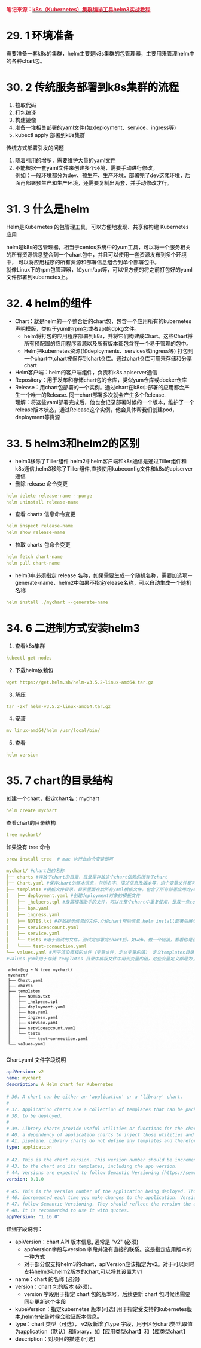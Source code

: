 **<font style="color:#DF2A3F;background-color:#FFFFFF;">笔记来源：</font>**[**<font style="color:#DF2A3F;background-color:#FFFFFF;">k8s（Kubernetes）集群编排工具helm3实战教程</font>**](https://www.bilibili.com/video/BV12D4y1Y7Z7/?spm_id_from=333.337.search-card.all.click&vd_source=e8046ccbdc793e09a75eb61fe8e84a30)



# 29. <font style="color:#000000;">1 环境准备</font>
<font style="color:#000000;">需要准备一套k8s的集群，helm主要是k8s集群的包管理器，主要用来管理helm中的各种chart包。</font>

# 30. <font style="color:#000000;">2 传统服务部署到k8s集群的流程</font>
1. <font style="color:#000000;">拉取代码</font>
2. <font style="color:#000000;">打包编译</font>
3. <font style="color:#000000;">构建镜像</font>
4. <font style="color:#000000;">准备一堆相关部署的yaml文件(如:deployment、service、ingress等)</font>
5. <font style="color:#000000;">kubectl apply 部署到k8s集群</font>

<font style="color:#000000;">传统方式部署引发的问题</font>

1. <font style="color:#000000;">随着引用的增多，需要维护大量的yaml文件</font>
2. <font style="color:#000000;">不能根据一套yaml文件来创建多个环境，需要手动进行修改。  
</font><font style="color:#000000;">例如：一般环境都分为dev、预生产、生产环境，部署完了dev这套环境，后面再部署预生产和生产环境，还需要复制出两套，并手动修改才行。</font>

# 31. <font style="color:#000000;">3 什么是helm</font>
<font style="color:#000000;">Helm是Kubernetes 的包管理工具，可以方便地发现、共享和构建 Kubernetes 应用</font>

<font style="color:#000000;">helm是</font><font style="color:#000000;">k8s的包管理器</font><font style="color:#000000;">，</font><font style="color:#000000;">相当于centos系统中的yum工具</font><font style="color:#000000;">，可以</font><font style="color:#000000;">将一个服务相关的所有资源信息整合到一个chart包中</font><font style="color:#000000;">，并且可以使</font><font style="color:#000000;">用一套资源发布到多个环境中</font><font style="color:#000000;">， 可以将应用程序的所有资源和部署信息组合到单个部署包中。  
</font><font style="color:#000000;">就像Linux下的rpm包管理器，如yum/apt等，可以很方便的将之前打包好的yaml文件部署到kubernetes上。</font>

# 32. <font style="color:#000000;">4 helm的组件</font>
+ <font style="color:#000000;">Chart：就是helm的</font><font style="color:#000000;">一个整合后的chart包</font><font style="color:#000000;">，包含一个应用所有的kubernetes声明模版，类似于yum的rpm包或者apt的dpkg文件。</font>
    - <font style="color:#000000;">helm</font><font style="color:#000000;">将打包的应用程序部署到k8s</font><font style="color:#000000;">，并将它们构建成Chart。这些Chart将</font><font style="color:#000000;">所有预配置的应用程序资源</font><font style="color:#000000;">以及所有版本都</font><font style="color:#000000;">包含在一个易于管理的包中</font><font style="color:#000000;">。</font>
    - <font style="color:#000000;">Helm把</font><font style="color:#000000;">kubernetes资源(如deployments、services或ingress等) 打包到一个chart中,chart被保存到chart仓库</font><font style="color:#000000;">。通过chart仓库可用来存储和分享chart</font>
+ <font style="color:#000000;">Helm客户端：helm的客户端组件，负责和k8s apiserver通信</font>
+ <font style="color:#000000;">Repository：用于发布和存储chart包的仓库，类似yum仓库或docker仓库</font>
+ <font style="color:#000000;">Release：用chart包</font><font style="color:#000000;">部署的一个实例</font><font style="color:#000000;">。通过chart在k8s中部署的应用都会产生一个唯一的Release. 同一chart部署多次就会产生多个Release.  
</font><font style="color:#000000;">理解：将这些yaml部署完成后，</font><font style="color:#000000;">他也会记录部署时候的一个版本，维护了一个release版本状态</font><font style="color:#000000;">，通过Release这个实例，他会具体帮我们创建pod，deployment等资源</font>

# 33. <font style="color:#000000;">5 helm3和helm2的区别</font>
+ <font style="color:#000000;">helm3移除了Tiller组件 helm2中helm客户端和k8s通信是通过Tiller组件和k8s通信,helm3移除了Tiller组件,直接使用kubeconfig文件和k8s的apiserver通信</font>
+ <font style="color:#000000;">删除 release 命令变更</font>

```yaml
helm delete release-name --purge
helm uninstall release-name 
```

+ <font style="color:#000000;">查看 charts 信息命令变更</font>

```yaml
helm inspect release-name
helm show release-name
```

+ <font style="color:#000000;">拉取 charts 包命令变更</font>

```yaml
helm fetch chart-name
helm pull chart-name
```

+ <font style="color:#000000;">helm3中必须指定 release 名称，如果需要生成一个随机名称，需要加选项--generate-name，helm2中如果不指定release名称，可以自动生成一个随机名称</font>

```yaml
helm install ./mychart --generate-name
```

# 34. <font style="color:#000000;">6 </font><font style="color:#000000;">二进制方式安装helm3</font>
1. <font style="color:#000000;">查看k8s集群</font>

```yaml
kubectl get nodes
```

2. <font style="color:#000000;">下载helm依赖包</font>

```yaml
wget https://get.helm.sh/helm-v3.5.2-linux-amd64.tar.gz 
```

3. <font style="color:#000000;">解压</font>

```yaml
tar -zxf helm-v3.5.2-linux-amd64.tar.gz
```

4. <font style="color:#000000;">安装</font>

```yaml
mv linux-amd64/helm /usr/local/bin/
```

5. <font style="color:#000000;">查看</font>

```yaml
helm version
```

# 35. <font style="color:#000000;">7 </font><font style="color:#000000;">chart的目录结构</font>
<font style="color:#000000;">创建一个chart，指定chart名：mychart</font>

```yaml
helm create mychart
```

<font style="color:#000000;">查看chart的目录结构</font>

```yaml
tree mychart/
```

<font style="color:#000000;">如果没有 tree 命令</font>

```yaml
brew install tree  # mac 执行此命令安装即可
```

```yaml
mychart/ #chart包的名称
├── charts #存放子chart的目录，目录里存放这个chart依赖的所有子chart
├── Chart.yaml #保存chart的基本信息，包括名字、描述信息及版本等，这个变量文件都可以被templates目录下文件所引用
├── templates #模板文件目录，目录里面存放所有yaml模板文件，包含了所有部署应用的yaml文件
│   ├── deployment.yaml #创建deployment对象的模板文件
│   ├── _helpers.tpl #放置模板助手的文件，可以在整个chart中重复使用，是放一些templates目录下这些yaml都有可能会用的一些模板
│   ├── hpa.yaml
│   ├── ingress.yaml
│   ├── NOTES.txt #存放提示信息的文件,介绍chart帮助信息,helm install部署后展示给用户.如何使用chart等,是部署chart后给用户的提示信息
│   ├── serviceaccount.yaml
│   ├── service.yaml
│   └── tests #用于测试的文件，测试完部署完chart后，如web，做一个链接，看看你是否部署正常
│   └──── test-connection.yaml
└── values.yaml #用于渲染模板的文件（变量文件，定义变量的值） 定义templates目录下的yaml文件可能引用到的变量
#values.yaml用于存储 templates 目录中模板文件中用到变量的值，这些变量定义都是为了让templates目录下yaml引用
```

![](images/1.png)<font style="color:#000000;">  
  
</font><font style="color:#000000;">Chart.yaml 文件字段说明</font>

```yaml
apiVersion: v2
name: mychart
description: A Helm chart for Kubernetes

# 36. A chart can be either an 'application' or a 'library' chart.
#
# 37. Application charts are a collection of templates that can be packaged into versioned archives
# 38. to be deployed.
#
# 39. Library charts provide useful utilities or functions for the chart developer. They're included as
# 40. a dependency of application charts to inject those utilities and functions into the rendering
# 41. pipeline. Library charts do not define any templates and therefore cannot be deployed.
type: application

# 42. This is the chart version. This version number should be incremented each time you make changes
# 43. to the chart and its templates, including the app version.
# 44. Versions are expected to follow Semantic Versioning (https://semver.org/)
version: 0.1.0

# 45. This is the version number of the application being deployed. This version number should be
# 46. incremented each time you make changes to the application. Versions are not expected to
# 47. follow Semantic Versioning. They should reflect the version the application is using.
# 48. It is recommended to use it with quotes.
appVersion: "1.16.0"
```

<font style="color:#000000;">详细字段说明：</font>

+ <font style="color:#000000;">apiVersion：chart API 版本信息, 通常是 "v2" (必须) </font>
    - <font style="color:#000000;">appVersion字段与version 字段并没有直接的联系。这是指定应用版本的一种方式</font>
    - <font style="color:#000000;">对于部分仅支持helm3的chart，apiVersion应该指定为v2。对于可以同时支持helm3和helm2版本的chart,可以将其设置为v1</font>
+ <font style="color:#000000;">name：chart 的名称 (必须)</font>
+ <font style="color:#000000;">version：chart 包的版本 (必须)</font><font style="color:#000000;">，</font>
    - <font style="color:#000000;">version 字段用于指定 chart 包的版本号，后续更新 chart 包时候也需要同步更新这个字段</font>
+ <font style="color:#000000;">kubeVersion：指定kubernetes 版本(可选) 用于指定受支持的kubernetes版本,helm在安装时候会验证版本信息。</font>
+ <font style="color:#000000;">type：chart 类型（可选）， v2版新增了type 字段，用于区分chart类型,取值为application（默认）和library，如【应用类型chart】和【库类型chart】</font>
+ <font style="color:#000000;">description：对项目的描述 (可选)  
</font>

